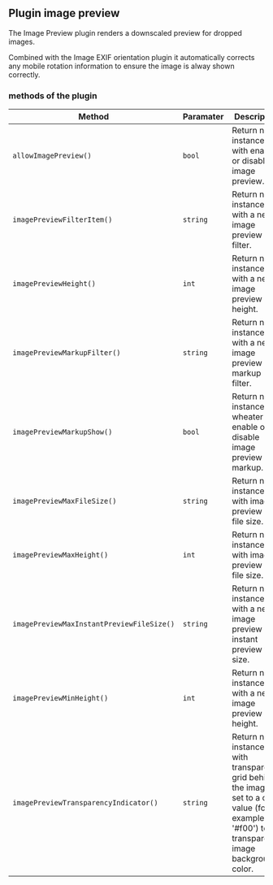 ## Plugin image preview

The Image Preview plugin renders a downscaled preview for dropped images.

Combined with the Image EXIF orientation plugin it automatically corrects any mobile rotation information to ensure the image is alway shown correctly.

### methods of the plugin

Method                                    | Paramater | Description                                                                 | Default
------------------------------------------|-----------|-----------------------------------------------------------------------------|---------
`allowImagePreview()`                     | `bool`    | Return new instance with enable or disable image preview.                   | `true`
`imagePreviewFilterItem()`                | `string`  | Return new instance with a new image preview filter.                        | `'(fileItem) => true'`
`imagePreviewHeight()`                    | `int`     | Return new instance with a new image preview height.                        | `null`
`imagePreviewMarkupFilter()`              | `string`  | Return new instance with a new image preview markup filter.                 | `'(markupItem) => true'`
`imagePreviewMarkupShow()`                | `bool`    | Return new instance wheater enable or disable image preview markup.         | `true`
`imagePreviewMaxFileSize()`               | `string`  | Return new instance with image preview max file size.                       | `null`
`imagePreviewMaxHeight()`                 | `int`     | Return new instance with image preview max file size.                       | `256`
`imagePreviewMaxInstantPreviewFileSize()` | `string`  | Return new instance with a new image preview max instant preview file size. | `1000000`
`imagePreviewMinHeight()`                 | `int`     | Return new instance with a new image preview min height.                    | `44`
`imagePreviewTransparencyIndicator()`     | `string`  | Return new instance with transparency grid behind the image, set to a color value (for example '#f00') to set transparent image background color. | `null`
